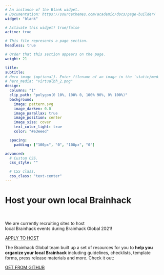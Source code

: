 ```yaml
---
# An instance of the Blank widget.
# Documentation: https://sourcethemes.com/academic/docs/page-builder/
widget: "blank"

# Activate this widget? true/false
active: true

# This file represents a page section.
headless: true

# Order that this section appears on the page.
weight: 21

title:
subtitle:
# Hero image (optional). Enter filename of an image in the `static/media/` folder.
# hero_media: "virtualbh_2.png"
design:
  columns: "1"
  clip_path: "polygon(0 10%, 100% 0, 100% 90%, 0% 100%)"
  background:
    image: pattern.svg
    image_darken: 0.0
    image_parallax: true
    image_position: center
    image_size: cover
    text_color_light: true
    color: "#e3eeed"

  spacing:
    padding: ["100px", "0", "100px", "0"]

advanced:
  # Custom CSS.
  css_style: ""

  # CSS class.
  css_class: "text-center"
---
```


# **Host your own local Brainhack**

<br>

<div class="row">

  <div class="col-lg-8 mx-auto">

  We are currently recruiting sites to host <br> local Brainhack events during
  Brainhack Global 2021!

  <p class="text-white mb-5">
    <a href="/global2021/events#host-your-own-local-brainhack"
      class="btn btn-light mx-auto p-3 font-weight-bold">
      APPLY TO HOST
    </a>
  </p>

  The Brainhack Global team built up a set of resources for you to **help you
  organize your local Brainhack** including guidelines, checklists, template
  forms, press release materials and more. Check it out:

  <p class="text-center">
    <a  href="https://github.com/brainhackorg/pr-material"
        class="btn btn-light mx-auto p-3 font-weight-bold">
        GET FROM GITHUB
    </a>
  </p>

  </div>

</div>
